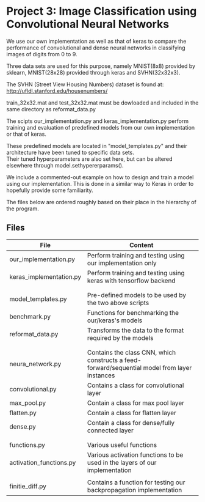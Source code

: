 # Project 3: Image Classification using Convolutional Neural Networks

We use our own implementation as well as that of keras to compare the performance of convolutional and dense neural networks 
in classifying images of digits from 0 to 9. 

Three data sets are used for this purpose, namely MNIST(8x8) provided by sklearn, MNIST(28x28) provided through keras and 
SVHN(32x32x3). 

The SVHN (Street View Housing Numbers) dataset is found at: http://ufldl.stanford.edu/housenumbers/

train_32x32.mat and test_32x32.mat must be dowloaded and included in the same directory as reformat_data.py

The scipts 
our_implementation.py and 
keras_implementation.py 
perform training and evaluation of predefined models from our own implementation or that of keras.

These predefined models are located in "model_templates.py" and their architecture have been tuned to specific data sets.  
Their tuned hyperparameters are also set here, but can be altered elsewhere through model.sethypererparams().

We include a commented-out example on how to design and train a model using our implementation. 
This is done in a similar way to Keras in order to hopefully provide some familiarity.  

The files below are ordered roughly based on their place in the hierarchy of the program. 

## Files

| File                        | Content                                                                                 |
|-----------------------------|-----------------------------------------------------------------------------------------|
| our_implementation.py                  | Perform training and testing using our implementation only                    |
| keras_implementation.py                | Perform training and testing using keras with tensorflow backend           |
|                                                                                                         |
|                                                                                                         |
| model_templates.py                | Pre-defined models to be used by the two above scripts        |
| benchmark.py  |  Functions for benchmarking the our/keras's models      |
| reformat_data.py  | Transforms the data to the format required by the models  |
|                                                                                                               |
|                                                                                                         |
| neura_network.py           | Contains the class CNN, which constructs a feed-forward/sequential model from layer instances    |
| convolutional.py            |Contains a class for convolutional layer    |
| max_pool.py           |Contain a class for max pool layer |
| flatten.py           | Contain a class for flatten layer |
| dense.py           | Contain a class for dense/fully connected layer |
|                                                                                                         |
|                                                                   |
| functions.py  |  Various useful functions      |
| activation_functions.py | Various activation functions to be used in the layers of our implementation  
|                                                                                                             |
| finitie_diff.py  | Contains a function for testing our backpropagation implementation     |
  


